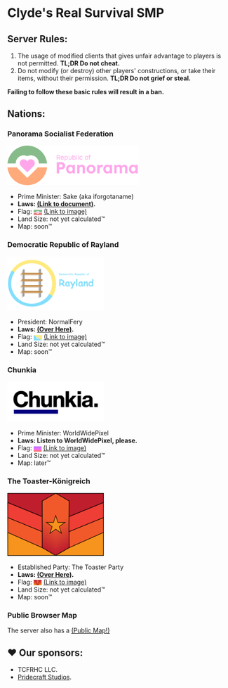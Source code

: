 # Clyde's Real Survival SMP

## Server Rules:
1. The usage of modified clients that gives unfair advantage to players is not permitted. **TL;DR Do not cheat.**
2. Do not modify (or destroy) other players' constructions, or take their items, without their permission. **TL;DR Do not grief or steal.**

**Failing to follow these basic rules will result in a ban.**

## Nations:

### Panorama Socialist Federation
<img width="300px" alt="Banner of Republic of Panorama" src="./Nations/Republic%20of%20Panorama/Banner.svg"> <!-- this needs to be updated moyai -->

- Prime Minister: Sake (aka iforgotaname)
- **Laws: [(Link to document)](./Nations/Republic%20of%20Panorama/Laws.md).**
- Flag: <img height="12px" alt="Flag of Panorama Socialist Federation" style="vertical-align: middle;" src="./Nations/Republic%20of%20Panorama/Flag.svg"> [(Link to image)](./Nations/Republic%20of%20Panorama/Flag.svg)
- Land Size: not yet calculated™
- Map: soon™

### Democratic Republic of Rayland
<img width="220px" alt="Banner of the Democratic Republic of Rayland" src="./Nations/Democratic%20Republic%20of%20Rayland/bannre.png">


- President: NormalFery
- **Laws: [(Over Here)](./Nations/Democratic%20Republic%20of%20Rayland/Laws.md).**
- Flag: <img height="12px" alt="Flag of the Democratic Republic of Rayland" style="vertical-align: middle;" src="./Nations/Democratic%20Republic%20of%20Rayland/DRR_temp_flag.png"> [(Link to image)](./Nations/Democratic%20Republic%20of%20Rayland/DRR_temp_flag.png)
- Land Size: not yet calculated™
- Map: soon™ 

### Chunkia
<img width="220px" alt="Banner of Chunkia" src="./Nations/Chunkia/chunkiaBanner.png">


- Prime Minister: WorldWidePixel
- **Laws: Listen to WorldWidePixel, please.**
- Flag: <img height="12px" alt="Flag of Chunkia" style="vertical-align: middle;" src="./Nations/Chunkia/chunkia512.png"> [(Link to image)](./Nations/Chunkia/chunkia512.png)
- Land Size: not yet calculated™
- Map: later™ 

### The Toaster-Königreich
<img width="220px" alt="Banner of the Toaster-Königreich" src="./Nations/The%20Toaster-Königreich/The%20Toaster-Königreich%20Flag.png">


- Established Party: The Toaster Party
- **Laws: [(Over Here)](./Nations/The%20Toaster-Königreich/Laws.md).**
- Flag: <img height="12px" alt="Flag of the Toaster-Königreich" style="vertical-align: middle;" src="./Nations/The%20Toaster-Königreich/The%20Toaster-Königreich%20Flag.png"> [(Link to image)](./Nations/The%20Toaster-Königreich/The%20Toaster-Königreich%20Flag.png)
- Land Size: not yet calculated™
- Map: soon™ 

### Public Browser Map

The server also has a [(Public Map!)](http://141.147.29.5:25582/#crss;flat;64,64,-60;0)

## ♥ Our sponsors:
- TCFRHC LLC.
- [Pridecraft Studios](https://pridecraft.gay).